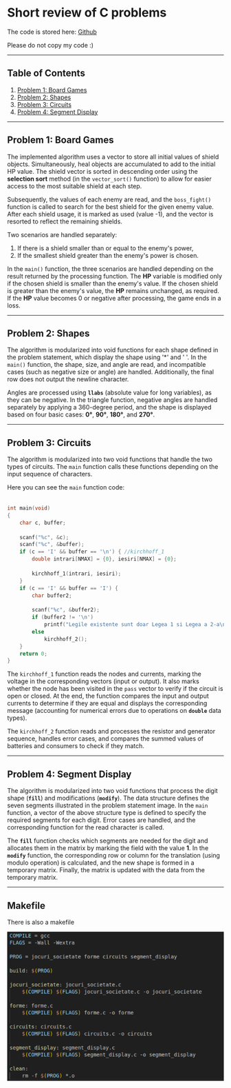 # Short review of C problems

The code is stored here: [Github](https://github.com/mihneagrigore/some_problems)

Please do not copy my code :)

---

## Table of Contents

1. [Problem 1: Board Games](#problem-1-board-games)
2. [Problem 2: Shapes](#problem-2-shapes)
3. [Problem 3: Circuits](#problem-3-circuits)
4. [Problem 4: Segment Display](#problem-4-segment-display)

---

## Problem 1: Board Games

The implemented algorithm uses a vector to store all initial values of shield objects. Simultaneously, heal objects are accumulated to add to the initial HP value. The shield vector is sorted in descending order using the **selection sort** method (in the `vector_sort()` function) to allow for easier access to the most suitable shield at each step.

Subsequently, the values of each enemy are read, and the `boss_fight()` function is called to search for the best shield for the given enemy value. After each shield usage, it is marked as used (value -1), and the vector is resorted to reflect the remaining shields.

Two scenarios are handled separately:
1. If there is a shield smaller than or equal to the enemy's power,
2. If the smallest shield greater than the enemy's power is chosen.

In the `main()` function, the three scenarios are handled depending on the result returned by the processing function. The **HP** variable is modified only if the chosen shield is smaller than the enemy's value. If the chosen shield is greater than the enemy's value, the **HP** remains unchanged, as required. If the **HP** value becomes 0 or negative after processing, the game ends in a loss.

---

## Problem 2: Shapes

The algorithm is modularized into void functions for each shape defined in the problem statement, which display the shape using '*' and ' '. In the `main()` function, the shape, size, and angle are read, and incompatible cases (such as negative size or angle) are handled. Additionally, the final row does not output the newline character.

Angles are processed using **`llabs`** (absolute value for long variables), as they can be negative. In the triangle function, negative angles are handled separately by applying a 360-degree period, and the shape is displayed based on four basic cases: **0°**, **90°**, **180°**, and **270°**.

---

## Problem 3: Circuits

The algorithm is modularized into two void functions that handle the two types of circuits. The `main` function calls these functions depending on the input sequence of characters.

Here you can see the `main` function code:

```C

int main(void)
{
	char c, buffer;

	scanf("%c", &c);
	scanf("%c", &buffer);
	if (c == 'I' && buffer == '\n') { //kirchhoff_1
		double intrari[NMAX] = {0}, iesiri[NMAX] = {0};

		kirchhoff_1(intrari, iesiri);
	}
	if (c == 'I' && buffer == 'I') {
		char buffer2;

		scanf("%c", &buffer2);
		if (buffer2 != '\n')
			printf("Legile existente sunt doar Legea 1 si Legea a 2-a\n");
		else
			kirchhoff_2();
	}
	return 0;
}
```

The `kirchhoff_1` function reads the nodes and currents, marking the voltage in the corresponding vectors (input or output). It also marks whether the node has been visited in the `pass` vector to verify if the circuit is open or closed. At the end, the function compares the input and output currents to determine if they are equal and displays the corresponding message (accounting for numerical errors due to operations on **`double`** data types).

The `kirchhoff_2` function reads and processes the resistor and generator sequence, handles error cases, and compares the summed values of batteries and consumers to check if they match.

---

## Problem 4: Segment Display

The algorithm is modularized into two void functions that process the digit shape (**`fill`**) and modifications (**`modify`**). The data structure defines the seven segments illustrated in the problem statement image. In the `main` function, a vector of the above structure type is defined to specify the required segments for each digit. Error cases are handled, and the corresponding function for the read character is called.

The **`fill`** function checks which segments are needed for the digit and allocates them in the matrix by marking the field with the value **1**. In the **`modify`** function, the corresponding row or column for the translation (using modulo operation) is calculated, and the new shape is formed in a temporary matrix. Finally, the matrix is updated with the data from the temporary matrix.

---

## Makefile

There is also a makefile

![Makefile](./Makefile_image.png)